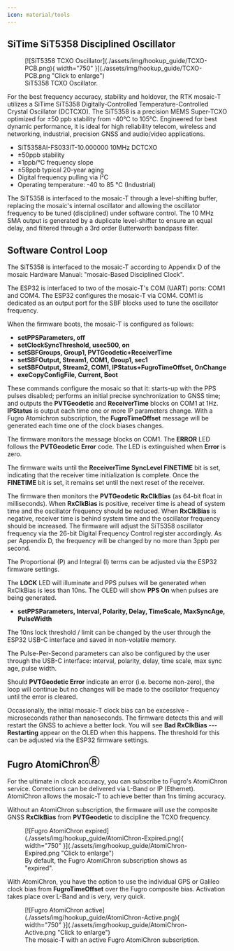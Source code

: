 ```yaml
---
icon: material/tools
---
```


## SiTime SiT5358 Disciplined Oscillator

<figure markdown>
[![SiT5358 TCXO Oscillator](./assets/img/hookup_guide/TCXO-PCB.png){ width="750" }](./assets/img/hookup_guide/TCXO-PCB.png "Click to enlarge")
<figcaption markdown>SiT5358 TCXO Oscillator.</figcaption>
</figure>

For the best frequency accuracy, stability and holdover, the RTK mosaic-T utilizes a SiTime SiT5358 Digitally-Controlled Temperature-Controlled Crystal Oscillator (DCTCXO).
The SiT5358 is a precision MEMS Super-TCXO optimized for ±50 ppb stability from -40°C to 105°C. Engineered for best dynamic performance, it is ideal for high reliability telecom, wireless and networking, industrial, precision GNSS and audio/video applications.

* SiT5358AI-FS033IT-10.000000 10MHz DCTCXO
* ±50ppb stability
* ±1ppb/°C frequency slope
* ±58ppb typical 20-year aging
* Digital frequency pulling via I²C
* Operating temperature: -40 to 85 °C (Industrial)

The SiT5358 is interfaced to the mosaic-T through a level-shifting buffer, replacing the mosaic's internal oscillator and allowing the oscillator frequency to be tuned (disciplined) under software control. The 10 MHz SMA output is generated by a duplicate level-shifter to ensure an equal delay, and filtered through a 3rd order Butterworth bandpass filter.

## Software Control Loop

The SiT5358 is interfaced to the mosaic-T according to Appendix D of the mosaic Hardware Manual: "mosaic-Based Disciplined Clock".

The ESP32 is interfaced to two of the mosaic-T's COM (UART) ports: COM1 and COM4. The ESP32 configures the mosaic-T via COM4. COM1 is dedicated as an output port for the SBF blocks used to tune the oscillator frequency.

When the firmware boots, the mosaic-T is configured as follows:

* **setPPSParameters, off**
* **setClockSyncThreshold, usec500, on**
* **setSBFGroups, Group1, PVTGeodetic+ReceiverTime**
* **setSBFOutput, Stream1, COM1, Group1, sec1**
* **setSBFOutput, Stream2, COM1, IPStatus+FugroTimeOffset, OnChange**
* **exeCopyConfigFile, Current, Boot**

These commands configure the mosaic so that it: starts-up with the PPS pulses disabled; performs an initial precise synchronization to GNSS time; and outputs the **PVTGeodetic** and **ReceiverTime** blocks on COM1 at 1Hz. **IPStatus** is output each time one or more IP parameters change. With a Fugro Atomichron subscription, the **FugroTimeOffset** message will be generated each time one of the clock biases changes.

The firmware monitors the message blocks on COM1. The **ERROR** LED follows the **PVTGeodetic Error** code. The LED is extinguished when **Error** is zero.

The firmware waits until the **ReceiverTime SyncLevel FINETIME** bit is set, indicating that the receiver time initialization is complete. Once the **FINETIME** bit is set, it remains set until the next reset of the receiver.

The firmware then monitors the **PVTGeodetic RxClkBias** (as 64-bit float in milliseconds). When **RxClkBias** is positive, receiver time is ahead of system time and the oscillator frequency should be reduced. When **RxClkBias** is negative, receiver time is behind system time and the oscillator frequency should be increased. The firmware will adjust the SiT5358 oscillator frequency via the 26-bit Digital Frequency Control register accordingly. As per Appendix D, the frequency will be changed by no more than 3ppb per second.

The Proportional (P) and Integral (I) terms can be adjusted via the ESP32 firmware settings.

The **LOCK** LED will illuminate and PPS pulses will be generated when RxClkBias is less than 10ns. The OLED will show **PPS On** when pulses are being generated.

* **setPPSParameters, Interval, Polarity, Delay, TimeScale, MaxSyncAge, PulseWidth**

The 10ns lock threshold / limit can be changed by the user through the ESP32 USB-C interface and saved in non-volatile memory.

The Pulse-Per-Second parameters can also be configured by the user through the USB-C interface: interval, polarity, delay, time scale, max sync age, pulse width.

Should **PVTGeodetic Error** indicate an error (i.e. become non-zero), the loop will continue but no changes will be made to the oscillator frequency until the error is cleared.

Occasionally, the initial mosaic-T clock bias can be excessive - microseconds rather than nanoseconds. The firmware detects this and will restart the GNSS to achieve a better lock. You will see **Bad RxClkBias --- Restarting** appear on the OLED when this happens. The threshold for this can be adjusted via the ESP32 firmware settings.

## Fugro AtomiChron<sup>Ⓡ</sup>

For the ultimate in clock accuracy, you can subscribe to Fugro's AtomiChron service. Corrections can be delivered via L-Band or IP (Ethernet). AtomiChron allows the mosaic-T to achieve better than 1ns timing accuracy.

Without an AtomiChron subscription, the firmware will use the composite GNSS **RxClkBias** from **PVTGeodetic** to discipline the TCXO frequency.

<figure markdown>
[![Fugro AtomiChron expired](./assets/img/hookup_guide/AtomiChron-Expired.png){ width="750" }](./assets/img/hookup_guide/AtomiChron-Expired.png "Click to enlarge")
<figcaption markdown>By default, the Fugro AtomiChron subscription shows as "expired".</figcaption>
</figure>

With AtomiChron, you have the option to use the individual GPS or Galileo clock bias from **FugroTimeOffset** over the Fugro composite bias. Activation takes place over L-Band and is very, very quick.

<figure markdown>
[![Fugro AtomiChron active](./assets/img/hookup_guide/AtomiChron-Active.png){ width="750" }](./assets/img/hookup_guide/AtomiChron-Active.png "Click to enlarge")
<figcaption markdown>The mosaic-T with an active Fugro AtomiChron subscription.</figcaption>
</figure>


